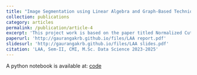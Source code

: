 ```yaml
---
title: "Image Segmentation using Linear Algebra and Graph-Based Techniques"
collection: publications
category: articles
permalink: /publication/article-4
excerpt: 'This project work is based on the paper titled Normalized Cuts and Image Segmentation, authored by Jianbo Shi and Jitendra Malik published in IEEE Transactions on Pattern Analysis and Machine Intelligence, VOL.22, NO.8, August 2000 -- as a part of our Numerical Linear Algebra Course in II semester of M.Sc. Data Science @ CMI'
paperurl: 'http://gaurangakrb.github.io/files/LAA report.pdf'
slidesurl: 'http://gaurangakrb.github.io/files/LAA slides.pdf'
citation: 'LAA, Sem-II, CMI, M.Sc. Data Science 2023-2025'
---
```


A python notebook is available at: [code](https://github.com/GaurangaKrB/CMI-MSc-Data-Science/blob/main/Sem2/LAA/Project/plot_ncut.ipynb)
